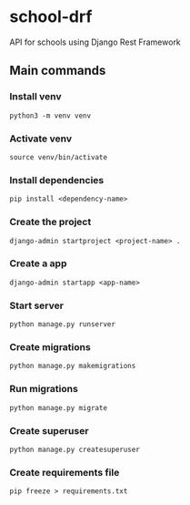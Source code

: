 # school-drf

API for schools using Django Rest Framework

## Main commands

### Install venv

```
python3 -m venv venv
```

### Activate venv

```
source venv/bin/activate
```

### Install dependencies

```
pip install <dependency-name>
```

### Create the project

```
django-admin startproject <project-name> .
```

### Create a app

```
django-admin startapp <app-name>
```

### Start server

```
python manage.py runserver
```

### Create migrations

```
python manage.py makemigrations
```

### Run migrations

```
python manage.py migrate
```

### Create superuser

```
python manage.py createsuperuser
```

### Create requirements file

```
pip freeze > requirements.txt
```
